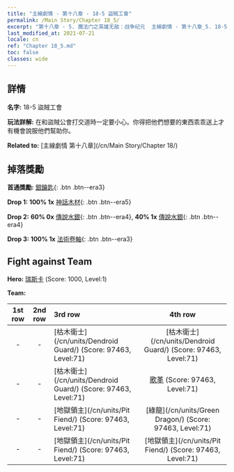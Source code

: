 ```yaml
---
title: "主線劇情 - 第十八章 - 18-5 盜賊工會"
permalink: /Main Story/Chapter 18_5/
excerpt: "第十八章 - 5. 魔法门之英雄无敌：战争纪元  主線劇情 - 第十八章_5. 18-5 盜賊工會"
last_modified_at: 2021-07-21
locale: cn
ref: "Chapter 18_5.md"
toc: false
classes: wide
---
```


## 詳情

 **名字:** 18-5 盜賊工會

 **玩法詳解:** 在和盜賊公會打交道時一定要小心。你得把他們想要的東西乖乖送上才有機會說服他們幫助你。

 **Related to:** [主線劇情 第十八章](/cn/Main Story/Chapter 18/)

## 掉落獎勵

 **首通獎勵:** [銀鑰匙](/cn/Items/con_693/){: .btn .btn--era3}

 **Drop 1:** **100% 1x** [神話木材](/cn/Items/mat_62/){: .btn .btn--era5}

 **Drop 2:** **60% 0x** [傳說水銀](/cn/Items/mat_56/){: .btn .btn--era4}, **40% 1x** [傳說水銀](/cn/Items/mat_56/){: .btn .btn--era4}

 **Drop 3:** **100% 1x** [法術卷軸](/cn/Items/con_694/){: .btn .btn--era3}


## Fight against Team
 **Hero:** [瑞斯卡](/cn/heroes/Rashka/) (Score: 1000, Level:1)

 **Team:**


  | 1st row | 2nd row | 3rd row | 4th row |
  |:----:|:----:|:----|:----:|
  | - | - | [枯木衛士](/cn/units/Dendroid Guard/) (Score: 97463, Level:71)  | [枯木衛士](/cn/units/Dendroid Guard/) (Score: 97463, Level:71)  |
  | - | - | [枯木衛士](/cn/units/Dendroid Guard/) (Score: 97463, Level:71)  | [歌革](/cn/units/Gog/) (Score: 97463, Level:71)  |
  | - | - | [地獄領主](/cn/units/Pit Fiend/) (Score: 97463, Level:71)  | [綠龍](/cn/units/Green Dragon/) (Score: 97463, Level:71)  |
  | - | - | [地獄領主](/cn/units/Pit Fiend/) (Score: 97463, Level:71)  | [地獄領主](/cn/units/Pit Fiend/) (Score: 97463, Level:71)  |



